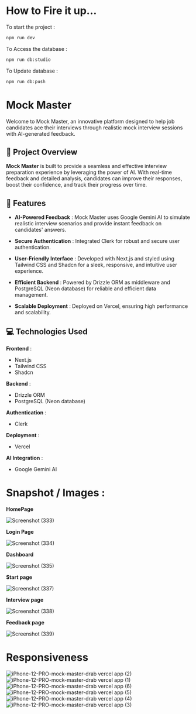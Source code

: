 # **How to Fire it up...**

To start the project : 
```bash
npm run dev
```

To Access the database : 
```bash
npm run db:studio
```

To Update database : 
```bash
npm run db:push
```

# Mock Master
Welcome to Mock Master, an innovative platform designed to help job candidates ace their interviews through realistic mock interview sessions with AI-generated feedback.

## 🚀 Project Overview

**Mock Master** is built to provide a seamless and effective interview preparation experience by leveraging the power of AI. With real-time feedback and detailed analysis, candidates can improve their responses, boost their confidence, and track their progress over time.

## 🌟 Features

- **AI-Powered Feedback** : Mock Master uses Google Gemini AI to simulate realistic interview scenarios and provide instant feedback on candidates' answers.

- **Secure Authentication** : Integrated Clerk for robust and secure user authentication.

- **User-Friendly Interface** : Developed with Next.js and styled using Tailwind CSS and Shadcn for a sleek, responsive, and intuitive user experience.

- **Efficient Backend** : Powered by Drizzle ORM as middleware and PostgreSQL (Neon database) for reliable and efficient data management.

- **Scalable Deployment** : Deployed on Vercel, ensuring high performance and scalability.

## 💻 Technologies Used

**Frontend** :
- Next.js
- Tailwind CSS
- Shadcn
  
**Backend** :
- Drizzle ORM
- PostgreSQL (Neon database)
  
**Authentication** :
- Clerk

**Deployment** :
- Vercel
  
**AI Integration** :
- Google Gemini AI

# Snapshot / Images :

**HomePage**

![Screenshot (333)](https://github.com/harshaltupe12/Resume-Builder/assets/105987238/71fada74-eae7-411d-8eb5-fa74d6817a24)

**Login Page**

![Screenshot (334)](https://github.com/harshaltupe12/Resume-Builder/assets/105987238/7a3fbfe0-3d13-44b0-8c3a-04ead3174a60)

**Dashboard**

![Screenshot (335)](https://github.com/harshaltupe12/Resume-Builder/assets/105987238/d406d8fb-543f-4ca9-bda3-1ae8ebe9a8da)

**Start page**

![Screenshot (337)](https://github.com/harshaltupe12/Resume-Builder/assets/105987238/adb6b98f-89ef-43bd-b5b9-a7885f25d746)


**Interview page**

![Screenshot (338)](https://github.com/harshaltupe12/Resume-Builder/assets/105987238/e40e44f3-6cb4-4957-a112-1df3822165a8)


**Feedback page**

![Screenshot (339)](https://github.com/harshaltupe12/Resume-Builder/assets/105987238/cd0bd72c-3fa4-476d-99e8-2187a80fde98)

# Responsiveness
![iPhone-12-PRO-mock-master-drab vercel app (2)](https://github.com/harshaltupe12/Resume-Builder/assets/105987238/668326ef-d40d-4b38-b392-56b5b37f75cb)
![iPhone-12-PRO-mock-master-drab vercel app (1)](https://github.com/harshaltupe12/Resume-Builder/assets/105987238/22659df6-c7bd-4147-b058-ebd6d043517d)
![iPhone-12-PRO-mock-master-drab vercel app (6)](https://github.com/harshaltupe12/Resume-Builder/assets/105987238/985105bc-1b3f-49d4-8a75-51b0ae1938fc)
![iPhone-12-PRO-mock-master-drab vercel app (5)](https://github.com/harshaltupe12/Resume-Builder/assets/105987238/0b448a92-2fcd-433e-b226-1bd9e30b1c5a)
![iPhone-12-PRO-mock-master-drab vercel app (4)](https://github.com/harshaltupe12/Resume-Builder/assets/105987238/3cdffa03-2f4f-4012-82aa-2a4ce1582967)
![iPhone-12-PRO-mock-master-drab vercel app (3)](https://github.com/harshaltupe12/Resume-Builder/assets/105987238/253ca05a-1bb0-4ad2-8c48-89edbfc4655c)




